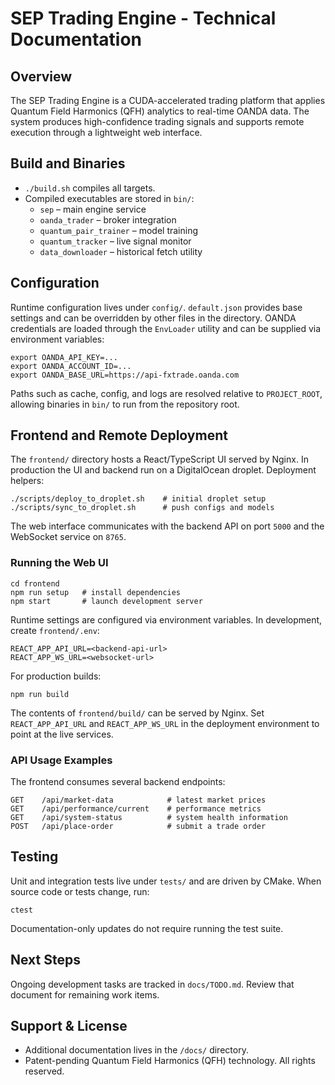 # SEP Trading Engine - Technical Documentation

## Overview
The SEP Trading Engine is a CUDA-accelerated trading platform that applies Quantum Field Harmonics (QFH) analytics to real-time OANDA data. The system produces high-confidence trading signals and supports remote execution through a lightweight web interface.

## Build and Binaries
- `./build.sh` compiles all targets.
- Compiled executables are stored in `bin/`:
  - `sep` – main engine service
  - `oanda_trader` – broker integration
  - `quantum_pair_trainer` – model training
  - `quantum_tracker` – live signal monitor
  - `data_downloader` – historical fetch utility

## Configuration
Runtime configuration lives under `config/`. `default.json` provides base settings and can be overridden by other files in the directory.
OANDA credentials are loaded through the `EnvLoader` utility and can be supplied via environment variables:

```
export OANDA_API_KEY=...
export OANDA_ACCOUNT_ID=...
export OANDA_BASE_URL=https://api-fxtrade.oanda.com
```

Paths such as cache, config, and logs are resolved relative to `PROJECT_ROOT`, allowing binaries in `bin/` to run from the repository root.

## Frontend and Remote Deployment
The `frontend/` directory hosts a React/TypeScript UI served by Nginx. In production the UI and backend run on a DigitalOcean droplet. Deployment helpers:

```
./scripts/deploy_to_droplet.sh    # initial droplet setup
./scripts/sync_to_droplet.sh      # push configs and models
```

The web interface communicates with the backend API on port `5000` and the WebSocket service on `8765`.

### Running the Web UI

```
cd frontend
npm run setup   # install dependencies
npm start       # launch development server
```

Runtime settings are configured via environment variables. In development, create `frontend/.env`:

```
REACT_APP_API_URL=<backend-api-url>
REACT_APP_WS_URL=<websocket-url>
```

For production builds:

```
npm run build
```

The contents of `frontend/build/` can be served by Nginx. Set `REACT_APP_API_URL` and `REACT_APP_WS_URL` in the deployment environment to point at the live services.

### API Usage Examples

The frontend consumes several backend endpoints:

```
GET    /api/market-data            # latest market prices
GET    /api/performance/current    # performance metrics
GET    /api/system-status          # system health information
POST   /api/place-order            # submit a trade order
```

## Testing
Unit and integration tests live under `tests/` and are driven by CMake. When source code or tests change, run:

```
ctest
```

Documentation-only updates do not require running the test suite.

## Next Steps
Ongoing development tasks are tracked in `docs/TODO.md`. Review that document for remaining work items.

## Support & License
- Additional documentation lives in the `/docs/` directory.
- Patent-pending Quantum Field Harmonics (QFH) technology. All rights reserved.

